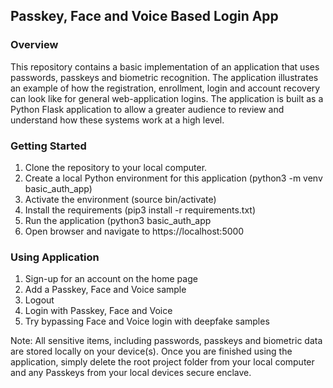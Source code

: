 ## Passkey, Face and Voice Based Login App

### Overview

This repository contains a basic implementation of an application that uses passwords, passkeys and biometric recognition. The application illustrates an example of how the registration, enrollment, login and account recovery can look like for general web-application logins. The application is built as a Python Flask application to allow a greater audience to review and understand how these systems work at a high level. 

### Getting Started

1. Clone the repository to your local computer.
2. Create a local Python environment for this application (python3 -m venv basic_auth_app)
3. Activate the environment (source bin/activate)
4. Install the requirements (pip3 install -r requirements.txt)
5. Run the application (python3 basic_auth_app
6. Open browser and navigate to https://localhost:5000

### Using Application

1. Sign-up for an account on the home page
2. Add a Passkey, Face and Voice sample
3. Logout
4. Login with Passkey, Face and Voice
5. Try bypassing Face and Voice login with deepfake samples

Note: All sensitive items, including passwords, passkeys and biometric data are stored locally on your device(s). Once you are finished using the application, simply delete the root project folder from your local computer and any Passkeys from your local devices secure enclave. 

